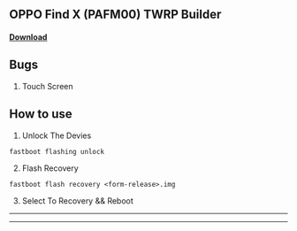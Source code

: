## OPPO Find X (PAFM00) TWRP Builder

#### [Download](https://github.com/qwe28256/Findx-11-TWRP-Builder/release)

## Bugs

1. Touch Screen

## How to use

1. Unlock The Devies

```
fastboot flashing unlock
```
2. Flash Recovery

```
fastboot flash recovery <form-release>.img
```

3. Select To Recovery && Reboot

-----
-----
